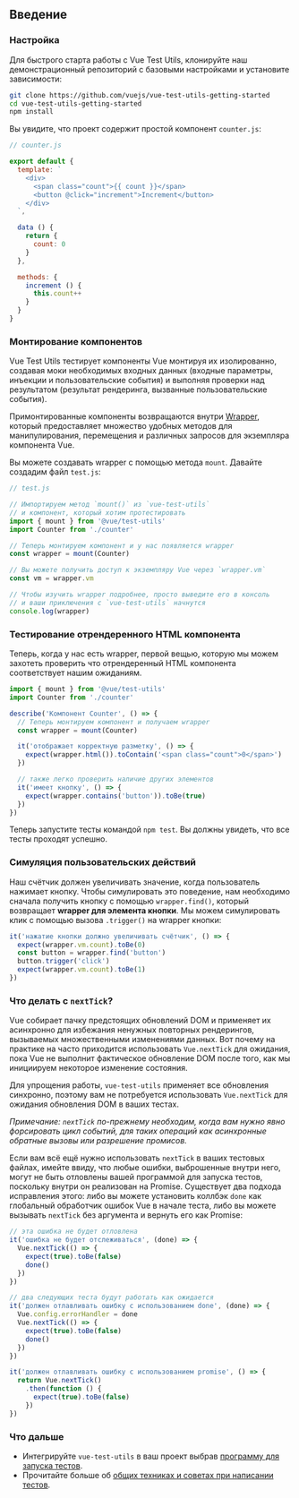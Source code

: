 ## Введение

### Настройка

Для быстрого старта работы с Vue Test Utils, клонируйте наш демонстрационный репозиторий с базовыми настройками и установите зависимости:

``` bash
git clone https://github.com/vuejs/vue-test-utils-getting-started
cd vue-test-utils-getting-started
npm install
```

Вы увидите, что проект содержит простой компонент `counter.js`:

```js
// counter.js

export default {
  template: `
    <div>
      <span class="count">{{ count }}</span>
      <button @click="increment">Increment</button>
    </div>
  `,

  data () {
    return {
      count: 0
    }
  },

  methods: {
    increment () {
      this.count++
    }
  }
}
```

### Монтирование компонентов

Vue Test Utils тестирует компоненты Vue монтируя их изолированно, создавая моки необходимых входных данных (входные параметры, инъекции и пользовательские события) и выполняя проверки над результатом (результат рендеринга, вызванные пользовательские события).

Примонтированные компоненты возвращаются внутри [Wrapper](../api/wrapper/), который предоставляет множество  удобных методов для манипулирования, перемещения и различных запросов для экземпляра компонента Vue.

Вы можете создавать wrapper с помощью метода `mount`. Давайте создадим файл `test.js`:

```js
// test.js

// Импортируем метод `mount()` из `vue-test-utils`
// и компонент, который хотим протестировать
import { mount } from '@vue/test-utils'
import Counter from './counter'

// Теперь монтируем компонент и у нас появляется wrapper
const wrapper = mount(Counter)

// Вы можете получить доступ к экземпляру Vue через `wrapper.vm`
const vm = wrapper.vm

// Чтобы изучить wrapper подробнее, просто выведите его в консоль
// и ваши приключения с `vue-test-utils` начнутся
console.log(wrapper)
```

### Тестирование отрендеренного HTML компонента

Теперь, когда у нас есть wrapper, первой вещью, которую мы можем захотеть проверить что отрендеренный HTML компонента соответствует нашим ожиданиям.

```js
import { mount } from '@vue/test-utils'
import Counter from './counter'

describe('Компонент Counter', () => {
  // Теперь монтируем компонент и получаем wrapper
  const wrapper = mount(Counter)

  it('отображает корректную разметку', () => {
    expect(wrapper.html()).toContain('<span class="count">0</span>')
  })

  // также легко проверить наличие других элементов
  it('имеет кнопку', () => {
    expect(wrapper.contains('button')).toBe(true)
  })
})
```

Теперь запустите тесты командой `npm test`. Вы должны увидеть, что все тесты проходят успешно.

### Симуляция пользовательских действий

Наш счётчик должен увеличивать значение, когда пользователь нажимает кнопку. Чтобы симулировать это поведение, нам необходимо сначала получить кнопку с помощью `wrapper.find()`, который возвращает **wrapper для элемента кнопки**. Мы можем симулировать клик с помощью вызова `.trigger()` на wrapper кнопки:

```js
it('нажатие кнопки должно увеличивать счётчик', () => {
  expect(wrapper.vm.count).toBe(0)
  const button = wrapper.find('button')
  button.trigger('click')
  expect(wrapper.vm.count).toBe(1)
})
```

### Что делать с `nextTick`?

Vue собирает пачку предстоящих обновлений DOM и применяет их асинхронно для избежания ненужных повторных рендерингов, вызываемых множественными изменениями данных. Вот почему на практике на часто приходится использовать `Vue.nextTick` для ожидания, пока Vue не выполнит фактическое обновление DOM после того, как мы инициируем некоторое изменение состояния.

Для упрощения работы, `vue-test-utils` применяет все обновления синхронно, поэтому вам не потребуется использовать `Vue.nextTick` для ожидания обновления DOM в ваших тестах.

*Примечание: `nextTick` по-прежнему необходим, когда вам нужно явно форсировать цикл событий, для таких операций как асинхронные обратные вызовы или разрешение промисов.*

Если вам всё ещё нужно использовать `nextTick` в ваших тестовых файлах, имейте ввиду, что любые ошибки, выброшенные внутри него, могут не быть отловлены вашей программой для запуска тестов, поскольку внутри он реализован на Promise. Существует два подхода исправления этого: либо вы можете установить коллбэк `done` как глобальный обработчик ошибок Vue в начале теста, либо вы можете вызывать `nextTick` без аргумента и вернуть его как Promise:

```js
// эта ошибка не будет отловлена
it('ошибка не будет отслеживаться', (done) => {
  Vue.nextTick(() => {
    expect(true).toBe(false)
    done()
  })
})

// два следующих теста будут работать как ожидается
it('должен отлавливать ошибку с использованием done', (done) => {
  Vue.config.errorHandler = done
  Vue.nextTick(() => {
    expect(true).toBe(false)
    done()
  })
})

it('должен отлавливать ошибку с использованием promise', () => {
  return Vue.nextTick()
    .then(function () {
      expect(true).toBe(false)
    })
})
```

### Что дальше

- Интегрируйте `vue-test-utils` в ваш проект выбрав [программу для запуска тестов](./choosing-a-test-runner.md).
- Прочитайте больше об [общих техниках и советах при написании тестов](./common-tips.md).
